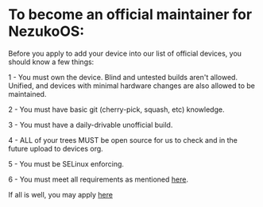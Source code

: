 # To become an official maintainer for NezukoOS:

Before you apply to add your device into our list of official devices, you should know a few things:

1 - You must own the device. Blind and untested builds aren't allowed. Unified, and devices with minimal hardware changes are also allowed to be maintained.

2 - You must have basic git (cherry-pick, squash, etc)  knowledge.

3 - You must have a daily-drivable unofficial build.

4 - ALL of your trees MUST be open source for us to check and in the future upload to devices org.

5 - You must be SELinux enforcing.

6 - You must meet all requirements as mentioned [here](requirements.md).

If all is well, you may apply [here](https://github.com/NezukoOS/official_devices/issues/new/choose9)
